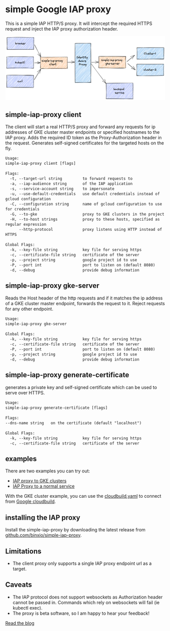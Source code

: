 simple Google IAP proxy
=======================
This is a simple IAP HTTP/S proxy. It will intercept the required HTTPS request and
inject the IAP proxy authorization header.

![simple-iap-proxy](./simple-iap-proxy.png)


## simple-iap-proxy client

The client will start a real HTTP/S proxy and forward any requests for
ip addresses of GKE cluster master endpoints or specified hostnames to the IAP proxy.
Adds the required ID token as the Proxy-Authorization header in the request. Generates self-signed
certificates for the targeted hosts on the fly.

```
Usage:
simple-iap-proxy client [flags]

Flags:
  -t, --target-url string         to forward requests to
  -a, --iap-audience string       of the IAP application
  -s, --service-account string    to impersonate
  -u, --use-default-credentials   use default credentials instead of gcloud configuration
  -C, --configuration string      name of gcloud configuration to use for credentials
  -G, --to-gke                    proxy to GKE clusters in the project
  -H, --to-host strings           proxy to these hosts, specified as regular expression
      --http-protocol             proxy listens using HTTP instead of HTTPS

Global Flags:
  -k, --key-file string           key file for serving https
  -c, --certificate-file string   certificate of the server
  -p, --project string            google project id to use
  -P, --port int                  port to listen on (default 8080)
  -d, --debug                     provide debug information
```

## simple-iap-proxy gke-server

Reads the Host header of the http requests and if it matches the ip address of a GKE cluster master endpoint,
forwards the request to it. Reject requests for any other endpoint. 
```
Usage:
simple-iap-proxy gke-server

Global Flags:
  -k, --key-file string           key file for serving https
  -c, --certificate-file string   certificate of the server
  -P, --port int                  port to listen on (default 8080)
  -p, --project string            google project id to use
  -d, --debug                     provide debug information
```


## simple-iap-proxy generate-certificate

generates a private key and self-signed certificate which can be used to
serve over HTTPS.

```
Usage:
simple-iap-proxy generate-certificate [flags]

Flags:
--dns-name string   on the certificate (default "localhost")

Global Flags:
  -k, --key-file string           key file for serving https
  -c, --certificate-file string   certificate of the server
```

## examples
There are two examples you can try out:

- [IAP proxy to GKE clusters](./examples/to-gke-cluster/README.md)
- [IAP Proxy to a normal service](./examples/to-service/README.md)

With the GKE cluster example, you can use the [cloudbuild.yaml](examples/to-gke-cluster/cloudbuild-to-private-gke-master.yaml) to 
connect from [Google cloudbuild](https://cloud.google.com/build).

## installing the IAP proxy
Install the simple-iap-proxy by downloading the latest release 
from [github.com/binxio/simple-iap-proxy](https://github.com/binxio/simple-iap-proxy/releases).

## Limitations
- The client proxy only supports a single IAP proxy endpoint url as a target.

## Caveats
- The IAP protocol does not support websockets as Authorization header cannot be passed in. Commands which rely
  on websockets will fail (ie kubectl exec).
- The proxy is beta software, so I am happy to hear your feedback!

[Read the blog](https://binx.io/blog/2021/12/11/how-to-connect-to-a-gke-private-endpoint-using-iap/)

